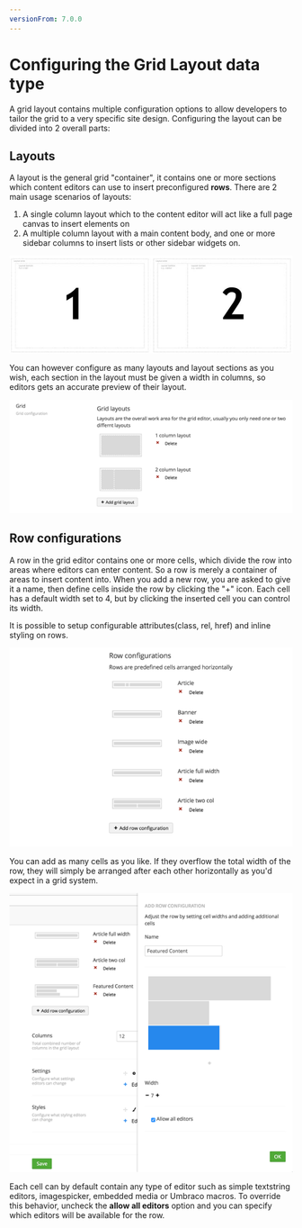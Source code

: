 ```yaml
---
versionFrom: 7.0.0
---
```


# Configuring the Grid Layout data type
A grid layout contains multiple configuration options to allow developers to tailor the grid to a very specific site design.
Configuring the layout can be divided into 2 overall parts:

## Layouts
A layout is the general grid "container", it contains one or more sections which content editors can use to insert preconfigured **rows**. There are 2 main usage scenarios of layouts:

1. A single column layout which to the content editor will act like a full page canvas to insert elements on
2. A multiple column layout with a main content body, and one or more sidebar columns to insert lists or other sidebar widgets on.

![Grid layout scenarios](images/Grid-layout-scenarios.jpg)

You can however configure as many layouts and layout sections as you wish, each section in the layout must be given a width in columns, so editors gets an accurate preview of their layout.

![Grid layouts](images/layouts.png)

## Row configurations
A row in the grid editor contains one or more cells, which divide the row into areas where editors can enter content. So a row is merely a container of areas to insert content into. When you add a new row, you are asked to give it a name, then define cells inside the row by clicking the "+" icon. Each cell has a default width set to 4, but by clicking the inserted cell you can control its width.

It is possible to setup configurable attributes(class, rel, href) and inline styling on rows.

![Grid layouts](images/rows.png)

You can add as many cells as you like. If they overflow the total width of the row, they will simply be arranged after each other horizontally as you'd expect in a grid system.

![Grid layouts](images/cells.png)

Each cell can by default contain any type of editor such as simple textstring editors, imagespicker, embedded media or Umbraco macros. To override this behavior, uncheck the **allow all editors** option and you can specify which editors will be available for the row. 